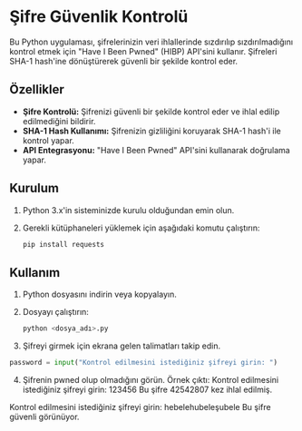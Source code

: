 # Şifre Güvenlik Kontrolü

Bu Python uygulaması, şifrelerinizin veri ihlallerinde sızdırılıp sızdırılmadığını kontrol etmek için "Have I Been Pwned" (HIBP) API'sini kullanır. Şifreleri SHA-1 hash'ine dönüştürerek güvenli bir şekilde kontrol eder.

## Özellikler

- **Şifre Kontrolü:** Şifrenizi güvenli bir şekilde kontrol eder ve ihlal edilip edilmediğini bildirir.
- **SHA-1 Hash Kullanımı:** Şifrenizin gizliliğini koruyarak SHA-1 hash'i ile kontrol yapar.
- **API Entegrasyonu:** "Have I Been Pwned" API'sini kullanarak doğrulama yapar.

## Kurulum

1. Python 3.x'in sisteminizde kurulu olduğundan emin olun.
2. Gerekli kütüphaneleri yüklemek için aşağıdaki komutu çalıştırın:

    ```bash
    pip install requests
    ```

## Kullanım

1. Python dosyasını indirin veya kopyalayın.
2. Dosyayı çalıştırın:

    ```bash
    python <dosya_adı>.py
    ```

3. Şifreyi girmek için ekrana gelen talimatları takip edin.

```python
password = input("Kontrol edilmesini istediğiniz şifreyi girin: ")
```

4. Şifrenin pwned olup olmadığını görün.
Örnek çıktı:
  Kontrol edilmesini istediğiniz şifreyi girin: 123456
  Bu şifre 42542807 kez ihlal edilmiş.

  Kontrol edilmesini istediğiniz şifreyi girin: hebelehubeleşubele
  Bu şifre güvenli görünüyor.
